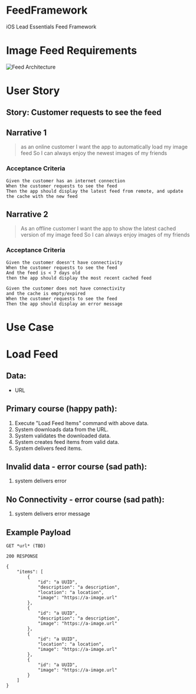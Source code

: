 # FeedFramework
iOS Lead Essentials Feed Framework

# Image Feed Requirements

![Feed Architecture](../../feed-architecture.png)

# User Story

## Story: Customer requests to see the feed

## Narrative 1
> as an online customer
> I want the app to automatically load my image feed
> So I can always enjoy the newest images of my friends

### Acceptance Criteria
```
Given the customer has an internet connection
When the customer requests to see the feed
Then the app should display the latest feed from remote, and update the cache with the new feed
```

## Narrative 2
> As an offline customer
> I want the app to show the latest cached version of my image feed
> So I can always enjoy images of my friends

### Acceptance Criteria
```
Given the customer doesn't have connectivity
When the customer requests to see the feed
And the feed is < 7 days old
then the app should display the most recent cached feed
```

```
Given the customer does not have connectivity
and the cache is empty/expired
When the customer requests to see the feed
Then the app should display an error message
```

# Use Case

# Load Feed

## Data:
- URL

## Primary course (happy path):
1. Execute "Load Feed Items" command with above data.
2. System downloads data from the URL.
3. System validates the downloaded data.
4. System creates feed items from valid data.
5. System delivers feed items.

## Invalid data - error course (sad path):
1. system delivers error

## No Connectivity - error course (sad path):
1. system delivers error message

## Example Payload

```
GET *url* (TBD)

200 RESPONSE

{
	"items": [
		{
			"id": "a UUID",
			"description": "a description",
			"location": "a location",
			"image": "https://a-image.url"
		},
		{
			"id": "a UUID",
			"description": "a description",
			"image": "https://a-image.url"
		},
		{
			"id": "a UUID",
			"location": "a location",
			"image": "https://a-image.url"
		},
		{
			"id": "a UUID",
			"image": "https://a-image.url"
		}
	]
}
```


